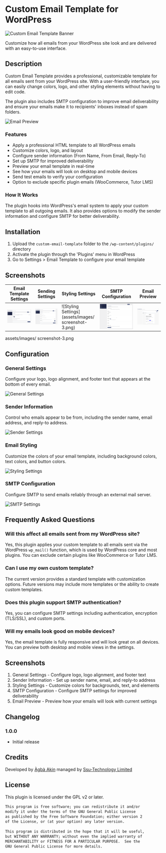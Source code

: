 # Custom Email Template for WordPress

![Custom Email Template Banner](https://img.shields.io/badge/WordPress-Plugin-blue.svg)

Customize how all emails from your WordPress site look and are delivered with an easy-to-use interface.

## Description

Custom Email Template provides a professional, customizable template for all emails sent from your WordPress site. With a user-friendly interface, you can easily change colors, logo, and other styling elements without having to edit code.

The plugin also includes SMTP configuration to improve email deliverability and ensure your emails make it to recipients' inboxes instead of spam folders.

![Email Preview](/assets/images/email-preview.png)

### Features

* Apply a professional HTML template to all WordPress emails
* Customize colors, logo, and layout
* Configure sender information (From Name, From Email, Reply-To)
* Set up SMTP for improved deliverability
* Preview your email template in real-time
* See how your emails will look on desktop and mobile devices
* Send test emails to verify your configuration
* Option to exclude specific plugin emails (WooCommerce, Tutor LMS) 

### How It Works

The plugin hooks into WordPress's email system to apply your custom template to all outgoing emails. It also provides options to modify the sender information and configure SMTP for better deliverability.

## Installation

1. Upload the `custom-email-template` folder to the `/wp-content/plugins/` directory
2. Activate the plugin through the 'Plugins' menu in WordPress
3. Go to Settings > Email Template to configure your email template
## Screenshots

| Email Template Settings | Sending Settings | Styling Settings | SMTP Configuration | Email Preview |
|-------------------------|------------------|------------------|--------------------|--------------|
| ![General Settings](assets/images/screenshot-1.png) | ![Sending Settings](assets/images/screenshot-2.png) | ![Styling Settings](assets/images/ screenshot-3.png) | ![SMTP Configuration](assets/images/screenshot-4.png) | ![Email Preview](assets/images/screenshot-5.png) |
assets/images/ screenshot-3.png
## Configuration

### General Settings
Configure your logo, logo alignment, and footer text that appears at the bottom of every email.

![General Settings](./assets/images/general-settings.png)

### Sender Information
Control who emails appear to be from, including the sender name, email address, and reply-to address.

![Sender Settings](./assets/images/sender-settings.png)

### Email Styling
Customize the colors of your email template, including background colors, text colors, and button colors.

![Styling Settings](./assets/images/styling-settings.png)

### SMTP Configuration
Configure SMTP to send emails reliably through an external mail server.

![SMTP Settings](./assets/images/smtp-settings.png)

## Frequently Asked Questions

### Will this affect all emails sent from my WordPress site?

Yes, this plugin applies your custom template to all emails sent via the WordPress `wp_mail()` function, which is used by WordPress core and most plugins. You can exclude certain plugins like WooCommerce or Tutor LMS.

### Can I use my own custom template?

The current version provides a standard template with customization options. Future versions may include more templates or the ability to create custom templates.

### Does this plugin support SMTP authentication?

Yes, you can configure SMTP settings including authentication, encryption (TLS/SSL), and custom ports.

### Will my emails look good on mobile devices?

Yes, the email template is fully responsive and will look great on all devices. You can preview both desktop and mobile views in the settings.

## Screenshots

1. General Settings - Configure logo, logo alignment, and footer text
2. Sender Information - Set up sender name, email, and reply-to address
3. Styling Settings - Customize colors for backgrounds, text, and elements
4. SMTP Configuration - Configure SMTP settings for improved deliverability
5. Email Preview - Preview how your emails will look with current settings

## Changelog

### 1.0.0
* Initial release

## Credits

Developed by [Àgbà Akin](https://akinolaakeem.com)
managed by [Ssu-Technology Limited](https://swiftspeed.org)

## License

This plugin is licensed under the GPL v2 or later.

```
This program is free software; you can redistribute it and/or
modify it under the terms of the GNU General Public License
as published by the Free Software Foundation; either version 2
of the License, or (at your option) any later version.

This program is distributed in the hope that it will be useful,
but WITHOUT ANY WARRANTY; without even the implied warranty of
MERCHANTABILITY or FITNESS FOR A PARTICULAR PURPOSE.  See the
GNU General Public License for more details.
```
